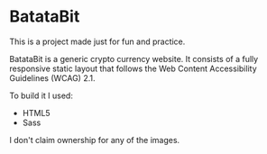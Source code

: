 # BatataBit
This is a project made just for fun and practice.

BatataBit is a generic crypto currency website. It consists of a fully responsive static layout that follows the Web Content Accessibility Guidelines (WCAG) 2.1.

To build it I used:
* HTML5
* Sass

I don't claim ownership for any of the images.